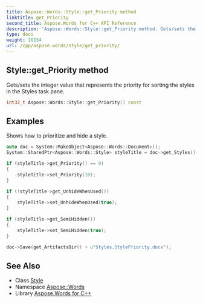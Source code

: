 ```yaml
---
title: Aspose::Words::Style::get_Priority method
linktitle: get_Priority
second_title: Aspose.Words for C++ API Reference
description: 'Aspose::Words::Style::get_Priority method. Gets/sets the integer value that represents the priority for sorting the styles in the Styles task pane in C++.'
type: docs
weight: 16334
url: /cpp/aspose.words/style/get_priority/
---
```

## Style::get_Priority method


Gets/sets the integer value that represents the priority for sorting the styles in the Styles task pane.

```cpp
int32_t Aspose::Words::Style::get_Priority() const
```


## Examples



Shows how to prioritize and hide a style. 
```cpp
auto doc = System::MakeObject<Aspose::Words::Document>();
System::SharedPtr<Aspose::Words::Style> styleTitle = doc->get_Styles()->idx_get(Aspose::Words::StyleIdentifier::Subtitle);

if (styleTitle->get_Priority() == 9)
{
    styleTitle->set_Priority(10);
}

if (!styleTitle->get_UnhideWhenUsed())
{
    styleTitle->set_UnhideWhenUsed(true);
}

if (styleTitle->get_SemiHidden())
{
    styleTitle->set_SemiHidden(true);
}

doc->Save(get_ArtifactsDir() + u"Styles.StylePriority.docx");
```

## See Also

* Class [Style](../)
* Namespace [Aspose::Words](../../)
* Library [Aspose.Words for C++](../../../)
